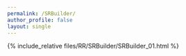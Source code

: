 ```yaml
---
permalink: /SRBuilder/
author_profile: false
layout: single
---
```


{% include_relative files/RR/SRBuilder/SRBuilder_01.html %}